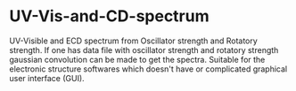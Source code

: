 # UV-Vis-and-CD-spectrum
UV-Visible and ECD spectrum from Oscillator strength and Rotatory strength.
If one has data file with oscillator strength and rotatory strength gaussian convolution can be made to get the spectra. 
Suitable for the electronic structure softwares which doesn't have or complicated graphical user interface (GUI).
